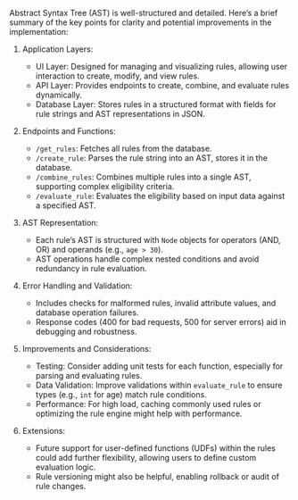 Abstract Syntax Tree (AST) is well-structured and detailed. Here’s a brief summary of the key points for clarity and potential improvements in the implementation:

1. Application Layers:
   - UI Layer: Designed for managing and visualizing rules, allowing user interaction to create, modify, and view rules.
   - API Layer: Provides endpoints to create, combine, and evaluate rules dynamically.
   - Database Layer: Stores rules in a structured format with fields for rule strings and AST representations in JSON.

2. Endpoints and Functions:
   - `/get_rules`: Fetches all rules from the database.
   - `/create_rule`: Parses the rule string into an AST, stores it in the database.
   - `/combine_rules`: Combines multiple rules into a single AST, supporting complex eligibility criteria.
   - `/evaluate_rule`: Evaluates the eligibility based on input data against a specified AST.

3. AST Representation:
   - Each rule’s AST is structured with `Node` objects for operators (AND, OR) and operands (e.g., `age > 30`).
   - AST operations handle complex nested conditions and avoid redundancy in rule evaluation.

4. Error Handling and Validation:
   - Includes checks for malformed rules, invalid attribute values, and database operation failures.
   - Response codes (400 for bad requests, 500 for server errors) aid in debugging and robustness.

5. Improvements and Considerations:
   - Testing: Consider adding unit tests for each function, especially for parsing and evaluating rules.
   - Data Validation: Improve validations within `evaluate_rule` to ensure types (e.g., `int` for age) match rule conditions.
   - Performance: For high load, caching commonly used rules or optimizing the rule engine might help with performance.

6. Extensions:
   - Future support for user-defined functions (UDFs) within the rules could add further flexibility, allowing users to define custom evaluation logic.
   - Rule versioning might also be helpful, enabling rollback or audit of rule changes.
